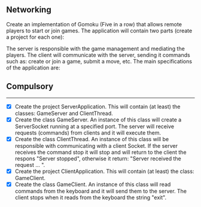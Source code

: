 Networking
------
Create an implementation of Gomoku (Five in a row) that allows remote players to start or join games. The application will contain two parts (create a project for each one):

The server is responsible with the game management and mediating the players.
The client will communicate with the server, sending it commands such as:
create or join a game,
submit a move, etc.
The main specifications of the application are:

## Compulsory

------

- [x] Create the project ServerApplication. This will contain (at least) the classes: GameServer and ClientThread.
- [x] Create the class GameServer. An instance of this class will create a ServerSocket running at a specified port. The server will receive requests (commands) from clients and it will execute them.
- [x] Create the class ClientThread. An instance of this class will be responsible with communicating with a client Socket. If the server receives the command stop it will stop and will return to the client the respons "Server stopped", otherwise it return: "Server received the request ... ".
- [x] Create the project ClientApplication. This will contain (at least) the class: GameClient.
- [x] Create the class GameClient. An instance of this class will read commands from the keyboard and it will send them to the server. The client stops when it reads from the keyboard the string "exit".